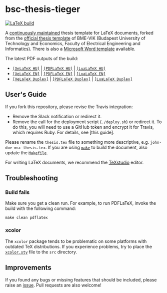 bsc-thesis-tieger
=====================

[![LaTeX build](https://github.com/ftsrg-edu/bsc-thesis-tieger/actions/workflows/compile-latex.yml/badge.svg)](https://github.com/ftsrg-edu/bsc-thesis-tieger/actions/workflows/compile-latex.yml)

A [continuously maintained](https://github.com/FTSRG/thesis-template-latex/graphs/contributors) thesis template for LaTeX documents, forked from the [official thesis template](http://diplomaterv.vik.bme.hu/) of BME-VIK (Budapest University of Technology and Economics, Faculty of Electrical Engineering and Informatics). There is also a [Microsoft Word template](https://github.com/FTSRG/thesis-template-word) available.

The latest PDF outputs of the build:

* [`[XeLaTeX HU]`](https://ftsrg-edu.github.io/bsc-thesis-tieger/o9iz7cuzcfo63yva896k/thesis-xelatex-hu.pdf) | [`[PDFLaTeX HU]`](https://ftsrg-edu.github.io/bsc-thesis-tieger/o9iz7cuzcfo63yva896k/thesis-pdflatex-hu.pdf) | [`[LuaLaTeX HU]`](https://ftsrg-edu.github.io/bsc-thesis-tieger/o9iz7cuzcfo63yva896k/thesis-lualatex-hu.pdf)
* [`[XeLaTeX EN]`](https://ftsrg-edu.github.io/bsc-thesis-tieger/o9iz7cuzcfo63yva896k/thesis-xelatex-en.pdf) | [`[PDFLaTeX EN]`](https://ftsrg-edu.github.io/bsc-thesis-tieger/o9iz7cuzcfo63yva896k/thesis-pdflatex-en.pdf) | [`[LuaLaTeX EN]`](https://ftsrg-edu.github.io/bsc-thesis-tieger/o9iz7cuzcfo63yva896k/thesis-lualatex-en.pdf)
* [`[XeLaTeX Duplex]`](https://ftsrg-edu.github.io/bsc-thesis-tieger/o9iz7cuzcfo63yva896k/thesis-xelatex-duplex.pdf) | [`[PDFLaTeX Duplex]`](https://ftsrg-edu.github.io/bsc-thesis-tieger/o9iz7cuzcfo63yva896k/thesis-pdflatex-duplex.pdf) | [`[LuaLaTeX Duplex]`](https://ftsrg-edu.github.io/bsc-thesis-tieger/o9iz7cuzcfo63yva896k/thesis-lualatex-duplex.pdf)

## User's Guide

If you fork this repository, please revise the Travis integration:

* Remove the Slack notification or redirect it.
* Remove the call for the deployment script (`./deploy.sh`) or redirect it. To do this, you will need to use a GitHub token and encrypt it for Travis, which requires Ruby. For details, see [this guide].

Please rename the `thesis.tex` file to something more descriptive, e.g. `john-doe-msc-thesis.tex`. If you are using [`make`](https://www.gnu.org/software/make/) to build the document, also update the [`Makefile`](https://github.com/FTSRG/thesis-template-latex/blob/master/src/Makefile#L1).

For writing LaTeX documents, we recommend the [TeXstudio](http://www.texstudio.org/) editor.

## Troubleshooting

### Build fails

Make sure you get a clean run. For example, to run PDFLaTeX, invoke the build with the following command:

```console
make clean pdflatex
```

### xcolor

The `xcolor` package tends to be problematic on some platforms with outdated TeX distributions.
If you experience problems, try to place the [`xcolor.sty`](https://github.com/FTSRG/thesis-template-latex/blob/8fc7f9d10b1f0f65d8da0ad362492ec65134304f/src/xcolor.sty) file to the `src` directory.

## Improvements

If you found any bugs or missing features that should be included, please raise an [issue](https://github.com/FTSRG/thesis-template-latex/issues). Pull requests are also welcome!

